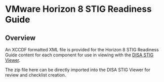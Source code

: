 # VMware Horizon 8 STIG Readiness Guide

## Overview
An XCCDF formatted XML file is provided for the Horizon 8 STIG Readiness Guide content for each component for use in viewing with the [DISA STIG Viewer](https://public.cyber.mil/stigs/stig-viewing-tools/).  

The zip file here can be directly imported into the DISA STIG Viewer for review and checklist creation.
